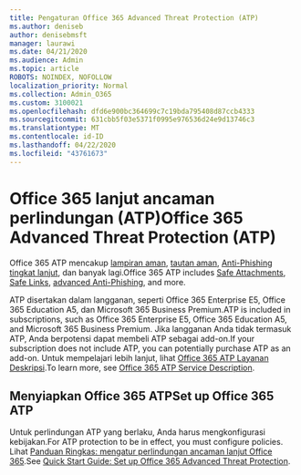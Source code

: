 ```yaml
---
title: Pengaturan Office 365 Advanced Threat Protection (ATP)
ms.author: deniseb
author: denisebmsft
manager: laurawi
ms.date: 04/21/2020
ms.audience: Admin
ms.topic: article
ROBOTS: NOINDEX, NOFOLLOW
localization_priority: Normal
ms.collection: Admin_O365
ms.custom: 3100021
ms.openlocfilehash: dfd6e900bc364699c7c19bda795408d87ccb4333
ms.sourcegitcommit: 631cbb5f03e5371f0995e976536d24e9d13746c3
ms.translationtype: MT
ms.contentlocale: id-ID
ms.lasthandoff: 04/22/2020
ms.locfileid: "43761673"
---
```

# <a name="office-365-advanced-threat-protection-atp"></a><span data-ttu-id="92461-102">Office 365 lanjut ancaman perlindungan (ATP)</span><span class="sxs-lookup"><span data-stu-id="92461-102">Office 365 Advanced Threat Protection (ATP)</span></span>

<span data-ttu-id="92461-103">Office 365 ATP mencakup [lampiran aman](https://docs.microsoft.com/office365/securitycompliance/atp-safe-attachments), [tautan aman](https://docs.microsoft.com/office365/securitycompliance/atp-safe-links), [Anti-Phishing tingkat lanjut](https://docs.microsoft.com/office365/securitycompliance/atp-anti-phishing), dan banyak lagi.</span><span class="sxs-lookup"><span data-stu-id="92461-103">Office 365 ATP includes [Safe Attachments](https://docs.microsoft.com/office365/securitycompliance/atp-safe-attachments), [Safe Links](https://docs.microsoft.com/office365/securitycompliance/atp-safe-links), [advanced Anti-Phishing](https://docs.microsoft.com/office365/securitycompliance/atp-anti-phishing), and more.</span></span> 

<span data-ttu-id="92461-104">ATP disertakan dalam langganan, seperti Office 365 Enterprise E5, Office 365 Education A5, dan Microsoft 365 Business Premium.</span><span class="sxs-lookup"><span data-stu-id="92461-104">ATP is included in subscriptions, such as Office 365 Enterprise E5, Office 365 Education A5, and Microsoft 365 Business Premium.</span></span> <span data-ttu-id="92461-105">Jika langganan Anda tidak termasuk ATP, Anda berpotensi dapat membeli ATP sebagai add-on.</span><span class="sxs-lookup"><span data-stu-id="92461-105">If your subscription does not include ATP, you can potentially purchase ATP as an add-on.</span></span> <span data-ttu-id="92461-106">Untuk mempelajari lebih lanjut, lihat [Office 365 ATP Layanan Deskripsi](https://docs.microsoft.com/office365/servicedescriptions/office-365-advanced-threat-protection-service-description).</span><span class="sxs-lookup"><span data-stu-id="92461-106">To learn more, see [Office 365 ATP Service Description](https://docs.microsoft.com/office365/servicedescriptions/office-365-advanced-threat-protection-service-description).</span></span>

## <a name="set-up-office-365-atp"></a><span data-ttu-id="92461-107">Menyiapkan Office 365 ATP</span><span class="sxs-lookup"><span data-stu-id="92461-107">Set up Office 365 ATP</span></span>

<span data-ttu-id="92461-108">Untuk perlindungan ATP yang berlaku, Anda harus mengkonfigurasi kebijakan.</span><span class="sxs-lookup"><span data-stu-id="92461-108">For ATP protection to be in effect, you must configure policies.</span></span> <span data-ttu-id="92461-109">Lihat [Panduan Ringkas: mengatur perlindungan ancaman lanjut Office 365](https://docs.microsoft.com/office365/securitycompliance/checklist-atp-setup).</span><span class="sxs-lookup"><span data-stu-id="92461-109">See [Quick Start Guide: Set up Office 365 Advanced Threat Protection](https://docs.microsoft.com/office365/securitycompliance/checklist-atp-setup).</span></span>

